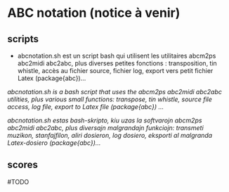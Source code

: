 # ABC notation (notice à venir)

## scripts

* abcnotation.sh est un script bash qui utilisent les utilitaires abcm2ps abc2midi abc2abc, plus diverses petites fonctions : transposition, tin whistle, accès au fichier source, fichier log, export vers petit fichier Latex (package{abc})...

_abcnotation.sh is a bash script that uses the abcm2ps abc2midi abc2abc utilities, plus various small functions: transpose, tin whistle, source file access, log file, export to Latex file (package{abc}) ..._

_abcnotation.sh estas bash-skripto, kiu uzas la softvarojn abcm2ps abc2midi abc2abc, plus diversajn malgrandajn funkciojn: transmeti muzikon, stanfajfilon, aliri dosieron, log dosiero, eksporti al malgranda Latex-dosiero (package{abc})..._


## scores


#TODO

